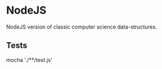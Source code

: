 # NodeJS

NodeJS version of classic computer science data-structures.

## Tests

mocha './**/test.js'


